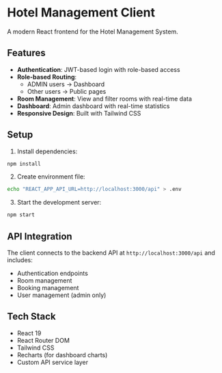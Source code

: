 # Hotel Management Client

A modern React frontend for the Hotel Management System.

## Features

- **Authentication**: JWT-based login with role-based access
- **Role-based Routing**:
  - ADMIN users → Dashboard
  - Other users → Public pages
- **Room Management**: View and filter rooms with real-time data
- **Dashboard**: Admin dashboard with real-time statistics
- **Responsive Design**: Built with Tailwind CSS

## Setup

1. Install dependencies:

```bash
npm install
```

2. Create environment file:

```bash
echo "REACT_APP_API_URL=http://localhost:3000/api" > .env
```

3. Start the development server:

```bash
npm start
```

## API Integration

The client connects to the backend API at `http://localhost:3000/api` and includes:

- Authentication endpoints
- Room management
- Booking management
- User management (admin only)

## Tech Stack

- React 19
- React Router DOM
- Tailwind CSS
- Recharts (for dashboard charts)
- Custom API service layer
